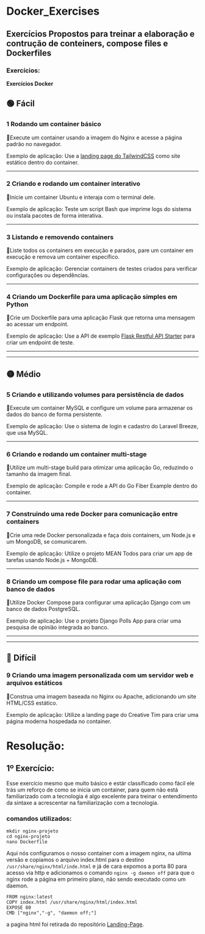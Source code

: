 # Docker_Exercises

## Exercícios Propostos para treinar a elaboração e contrução de conteiners, compose files e Dockerfiles

### Exercícios: 
**Exercícios Docker**
 
## 🟢 Fácil

### 1 Rodando um container básico

🔹Execute um container usando a imagem do Nginx e acesse a página padrão no navegador.

Exemplo de aplicação: Use a [landing page do TailwindCSS](https://github.com/tailwindtoolbox/Landing-Page) como site estático dentro do container.

-------------------------------------------------------------------------------------------------------------

### 2 Criando e rodando um container interativo

🔹Inicie um container Ubuntu e interaja com o terminal dele.

Exemplo de aplicação: Teste um script Bash que imprime logs do sistema ou instala pacotes de forma interativa.

-------------------------------------------------------------------------------------------------------------
### 3 Listando e removendo containers

🔹Liste todos os containers em execução e parados, pare um container em execução e remova um container específico.

Exemplo de aplicação: Gerenciar containers de testes criados para verificar configurações ou dependências.

-------------------------------------------------------------------------------------------------------------
### 4 Criando um Dockerfile para uma aplicação simples em Python

🔹Crie um Dockerfile para uma aplicação Flask que retorna uma mensagem ao acessar um endpoint.

Exemplo de aplicação: Use a API de exemplo [Flask Restful API Starter](https://github.com/gothinkster/flask-realworld-example-app) para criar um endpoint de teste.

-------------------------------------------------------------------------------------------------------------
-------------------------------------------------------------------------------------------------------------
## 🟡 Médio

### 5 Criando e utilizando volumes para persistência de dados

🔹Execute um container MySQL e configure um volume para armazenar os dados do banco de forma persistente.

Exemplo de aplicação: Use o sistema de login e cadastro do Laravel Breeze, que usa MySQL.

-------------------------------------------------------------------------------------------------------------

### 6 Criando e rodando um container multi-stage

🔹Utilize um multi-stage build para otimizar uma aplicação Go, reduzindo o tamanho da imagem final.

Exemplo de aplicação: Compile e rode a API do Go Fiber Example dentro do container.

-------------------------------------------------------------------------------------------------------------

### 7 Construindo uma rede Docker para comunicação entre containers

🔹Crie uma rede Docker personalizada e faça dois containers, um Node.js e um MongoDB, se comunicarem.

Exemplo de aplicação: Utilize o projeto MEAN Todos para criar um app de tarefas usando Node.js + MongoDB.

-------------------------------------------------------------------------------------------------------------

### 8 Criando um compose file para rodar uma aplicação com banco de dados

🔹Utilize Docker Compose para configurar uma aplicação Django com um banco de dados PostgreSQL.

Exemplo de aplicação: Use o projeto Django Polls App para criar uma pesquisa de opinião integrada ao banco.

-------------------------------------------------------------------------------------------------------------
-------------------------------------------------------------------------------------------------------------
## 🔴 Difícil


### 9 Criando uma imagem personalizada com um servidor web e arquivos estáticos

🔹Construa uma imagem baseada no Nginx ou Apache, adicionando um site HTML/CSS estático.

Exemplo de aplicação: Utilize a landing page do Creative Tim para criar uma página moderna hospedada no container.

# Resolução:

## 1º Exercício:
Esse exercício mesmo que muito básico e estár classificado como fácil ele trás um reforço de como se inicia um container, para quem não está familiarizado com a tecnologia é algo excelente para treinar o entendimento da sintaxe a acrescentar na familiarização com a tecnologia.
### comandos utilizados:
```
mkdir nginx-projeto
cd nginx-projeto
nano Dockerfile
```
Aqui nós configuramos o nosso container com a imagem nginx, na ultima versão e copiamos o arquivo index.html para o destino `/usr/share/nginx/html/inde.html` e já de cara expomos a porta 80 para acesso via http e adicionamos o comando `nginx -g daemon off` para que o nginx rode a página em primeiro plano, não sendo executado como um daemon.
```
FROM nginx:latest
COPY index.html /usr/share/nginx/html/index.html
EXPOSE 80
CMD ["nginx","-g", "daemon off;"]
```
a pagina html foi retirada do repositório [Landing-Page](https://github.com/tailwindtoolbox/Landing-Page/blob/master/index.html).
